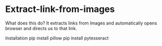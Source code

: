 # Extract-link-from-images

What does this do?
It extracts links from Images and automatically opens browser and directs us to that link.

Installation
pip install pillow
pip install pytesseract
